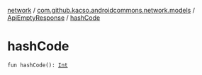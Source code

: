 [network](../../index.md) / [com.github.kacso.androidcommons.network.models](../index.md) / [ApiEmptyResponse](index.md) / [hashCode](./hash-code.md)

# hashCode

`fun hashCode(): `[`Int`](https://kotlinlang.org/api/latest/jvm/stdlib/kotlin/-int/index.html)